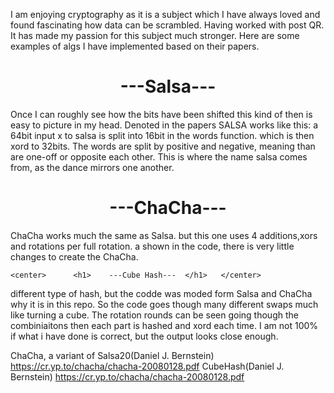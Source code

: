 I am enjoying cryptography as it is a subject which I have always loved and found fascinating how data can be scrambled. Having worked with post QR. It has made my passion for this subject much stronger. Here are some examples of algs I have implemented based on their papers. 
<p>
  <center>    <h1> ---Salsa--- </h1> </center>
 Once I can roughly see how the bits have been shifted this kind of then is easy to picture in my head. Denoted in the papers SALSA works like this: a 64bit input x to salsa is split into 16bit in the words function. which is then xord to 32bits. The words are split by positive and negative, meaning than are one-off or opposite
each other. This is where the name salsa comes from, as the dance mirrors one another. 
  
</p>

<p>
  <center>      <h1>    ---ChaCha---  </h1>   </center>
ChaCha works much the same as Salsa. but this one uses 4 additions,xors and rotations per full rotation. a shown in the code, there is very little changes to create the ChaCha.
</p>
<p>
  
  
    <center>      <h1>    ---Cube Hash---  </h1>   </center>
different type of hash, but the codde was moded form Salsa and ChaCha why it is in this repo. So the code goes though many different swaps much like turning a cube. 
The rotation rounds can be seen going though the combiniaitons then each part is hashed and xord each time. I am not 100% if what i have done is correct, but the output looks close enough. 
</p>
<p>
  
  
  
ChaCha, a variant of Salsa20(Daniel J. Bernstein) https://cr.yp.to/chacha/chacha-20080128.pdf
CubeHash(Daniel J. Bernstein) https://cr.yp.to/chacha/chacha-20080128.pdf
               



